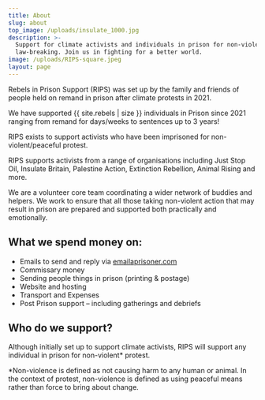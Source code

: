 ```yaml
---
title: About
slug: about
top_image: /uploads/insulate_1000.jpg
description: >-
  Support for climate activists and individuals in prison for non-violent
  law-breaking. Join us in fighting for a better world.
image: /uploads/RIPS-square.jpeg
layout: page
---
```


Rebels in Prison Support (RIPS) was set up by the family and friends of people held on remand in prison after climate protests in 2021. 

We have supported {{ site.rebels | size }} individuals in Prison since 2021 ranging from remand for days/weeks to sentences up to 3 years!

RIPS exists to support activists who have been imprisoned for non-violent/peaceful protest.

RIPS supports activists from a range of organisations including Just Stop Oil, Insulate Britain, Palestine Action, Extinction Rebellion, Animal Rising and more.

We are a volunteer core team coordinating a wider network of buddies and helpers. We work to ensure that all those taking non-violent action that may result in prison are prepared and supported both practically and emotionally.

## What we spend money on:

* Emails to send and reply via [emailaprisoner.com](https://www.emailaprisoner.com/)
* Commissary money
* Sending people things in prison (printing & postage)
* Website and hosting
* Transport and Expenses
* Post Prison support – including gatherings and debriefs

## **Who do we support?**

Although initially set up to support climate activists, RIPS will support any individual in prison for non-violent\* protest.

\*Non-violence is defined as not causing harm to any human or animal. In the context of protest, non-violence is defined as using peaceful means rather than force to bring about change.
